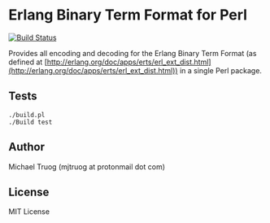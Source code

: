 Erlang Binary Term Format for Perl
==================================

[![Build Status](https://secure.travis-ci.org/okeuday/erlang_pl.png?branch=master)](http://travis-ci.org/okeuday/erlang_pl)

Provides all encoding and decoding for the Erlang Binary Term Format
(as defined at [http://erlang.org/doc/apps/erts/erl_ext_dist.html](http://erlang.org/doc/apps/erts/erl_ext_dist.html))
in a single Perl package.

Tests
-----

    ./build.pl
    ./Build test

Author
------

Michael Truog (mjtruog at protonmail dot com)

License
-------

MIT License

